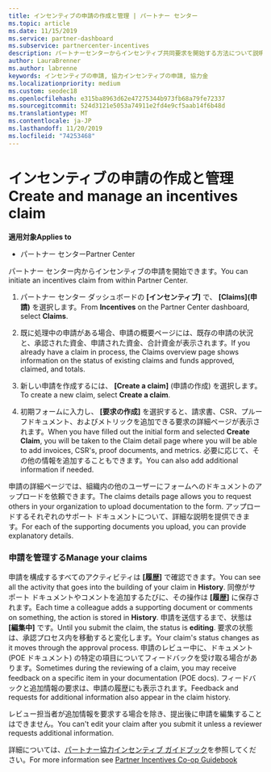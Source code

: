 ```yaml
---
title: インセンティブの申請の作成と管理 | パートナー センター
ms.topic: article
ms.date: 11/15/2019
ms.service: partner-dashboard
ms.subservice: partnercenter-incentives
description: パートナーセンターからインセンティブ共同要求を開始する方法について説明します。 申請を構成するすべてのアクティビティは履歴で確認できます。
author: LauraBrenner
ms.author: labrenne
keywords: インセンティブの申請, 協力インセンティブの申請, 協力金
ms.localizationpriority: medium
ms.custom: seodec18
ms.openlocfilehash: e315ba8963d62e47275344b973fb68a79fe72337
ms.sourcegitcommit: 524d3121e5053a74911e2fd4e9cf5aab14f6b48d
ms.translationtype: MT
ms.contentlocale: ja-JP
ms.lasthandoff: 11/20/2019
ms.locfileid: "74253468"
---
```

# <a name="create-and-manage-an-incentives-claim"></a><span data-ttu-id="e6d15-105">インセンティブの申請の作成と管理</span><span class="sxs-lookup"><span data-stu-id="e6d15-105">Create and manage an incentives claim</span></span>

<span data-ttu-id="e6d15-106">**適用対象**</span><span class="sxs-lookup"><span data-stu-id="e6d15-106">**Applies to**</span></span>
- <span data-ttu-id="e6d15-107">パートナー センター</span><span class="sxs-lookup"><span data-stu-id="e6d15-107">Partner Center</span></span>

<span data-ttu-id="e6d15-108">パートナー センター内からインセンティブの申請を開始できます。</span><span class="sxs-lookup"><span data-stu-id="e6d15-108">You can initiate an incentives claim from within Partner Center.</span></span> 

1. <span data-ttu-id="e6d15-109">パートナー センター ダッシュボードの **[インセンティブ]** で、 **[Claims]\(申請\)** を選択します。</span><span class="sxs-lookup"><span data-stu-id="e6d15-109">From **Incentives** on the Partner Center dashboard, select **Claims**.</span></span>

2.  <span data-ttu-id="e6d15-110">既に処理中の申請がある場合、申請の概要ページには、既存の申請の状況と、承認された資金、申請された資金、合計資金が表示されます。</span><span class="sxs-lookup"><span data-stu-id="e6d15-110">If you already have a claim in process, the Claims overview page shows information on the status of existing claims and funds approved, claimed, and totals.</span></span>

3.  <span data-ttu-id="e6d15-111">新しい申請を作成するには、 **[Create a claim]** (申請の作成) を選択します。</span><span class="sxs-lookup"><span data-stu-id="e6d15-111">To create a new claim, select **Create a claim**.</span></span>

4.  <span data-ttu-id="e6d15-112">初期フォームに入力し、 **[要求の作成]** を選択すると、請求書、CSR、プルーフドキュメント、およびメトリックを追加できる要求の詳細ページが表示されます。</span><span class="sxs-lookup"><span data-stu-id="e6d15-112">When you have filled out the initial form and selected **Create Claim**, you will be taken to the Claim detail page where you will be able to add invoices, CSR's, proof documents, and metrics.</span></span> <span data-ttu-id="e6d15-113">必要に応じて、その他の情報を追加することもできます。</span><span class="sxs-lookup"><span data-stu-id="e6d15-113">You can also add additional information if needed.</span></span>

<span data-ttu-id="e6d15-114">申請の詳細ページでは、組織内の他のユーザーにフォームへのドキュメントのアップロードを依頼できます。</span><span class="sxs-lookup"><span data-stu-id="e6d15-114">The claims details page allows you to request others in your organization to upload documentation to the form.</span></span> <span data-ttu-id="e6d15-115">アップロードするそれぞれのサポート ドキュメントについて、詳細な説明を提供できます。</span><span class="sxs-lookup"><span data-stu-id="e6d15-115">For each of the supporting documents you upload, you can provide explanatory details.</span></span> 

### <a name="manage-your-claims"></a><span data-ttu-id="e6d15-116">申請を管理する</span><span class="sxs-lookup"><span data-stu-id="e6d15-116">Manage your claims</span></span>

<span data-ttu-id="e6d15-117">申請を構成するすべてのアクティビティは **[履歴]** で確認できます。</span><span class="sxs-lookup"><span data-stu-id="e6d15-117">You can see all the activity that goes into the building of your claim in **History**.</span></span> <span data-ttu-id="e6d15-118">同僚がサポート ドキュメントやコメントを追加するたびに、その操作は **[履歴]** に保存されます。</span><span class="sxs-lookup"><span data-stu-id="e6d15-118">Each time a colleague adds a supporting document or comments on something, the action is stored in **History**.</span></span> <span data-ttu-id="e6d15-119">申請を送信するまで、状態は **[編集中]** です。</span><span class="sxs-lookup"><span data-stu-id="e6d15-119">Until you submit the claim, the status is **editing**.</span></span> <span data-ttu-id="e6d15-120">要求の状態は、承認プロセス内を移動すると変化します。</span><span class="sxs-lookup"><span data-stu-id="e6d15-120">Your claim's status changes as it moves through the approval process.</span></span> <span data-ttu-id="e6d15-121">申請のレビュー中に、ドキュメント (POE ドキュメント) の特定の項目についてフィードバックを受け取る場合があります。</span><span class="sxs-lookup"><span data-stu-id="e6d15-121">Sometimes during the reviewing of a claim, you may receive feedback on a specific item in your documentation (POE docs).</span></span> <span data-ttu-id="e6d15-122">フィードバックと追加情報の要求は、申請の履歴にも表示されます。</span><span class="sxs-lookup"><span data-stu-id="e6d15-122">Feedback and requests for additional information also appear in the claim history.</span></span> 

<span data-ttu-id="e6d15-123">レビュー担当者が追加情報を要求する場合を除き、提出後に申請を編集することはできません。</span><span class="sxs-lookup"><span data-stu-id="e6d15-123">You can't edit your claim after you submit it unless a reviewer requests additional information.</span></span>

<span data-ttu-id="e6d15-124">詳細については、[パートナー協力インセンティブ ガイドブック](https://assets.microsoft.com/coop-guidebook.pdf)を参照してください。</span><span class="sxs-lookup"><span data-stu-id="e6d15-124">For more information see [Partner Incentives Co-op Guidebook](https://assets.microsoft.com/coop-guidebook.pdf)</span></span>
